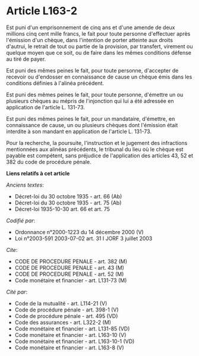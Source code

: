 # Article L163-2

Est puni d'un emprisonnement de cinq ans et d'une amende de deux millions cinq cent mille francs, le fait pour toute personne
d'effectuer après l'émission d'un chèque, dans l'intention de porter atteinte aux droits d'autrui, le retrait de tout ou
partie de la provision, par transfert, virement ou quelque moyen que ce soit, ou de faire dans les mêmes conditions défense
au tiré de payer.

Est puni des mêmes peines le fait, pour toute personne, d'accepter de recevoir ou d'endosser en connaissance de cause un
chèque émis dans les conditions définies à l'alinéa précédent.

Est puni des mêmes peines le fait, pour toute personne, d'émettre un ou plusieurs chèques au mépris de l'injonction qui lui a
été adressée en application de l'article L. 131-73.

Est puni des mêmes peines le fait, pour un mandataire, d'émettre, en connaissance de cause, un ou plusieurs chèques dont
l'émission était interdite à son mandant en application de l'article L. 131-73.

Pour la recherche, la poursuite, l'instruction et le jugement des infractions mentionnées aux alinéas précédents, le tribunal
du lieu où le chèque est payable est compétent, sans préjudice de l'application des articles 43, 52 et 382 du code de
procédure pénale.

**Liens relatifs à cet article**

_Anciens textes_:

  - Décret-loi du 30 octobre 1935 - art. 66 (Ab)
  - Décret-loi du 30 octobre 1935 - art. 75 (Ab)
  - Décret-loi 1935-10-30 art. 66 et art. 75

_Codifié par_:

  - Ordonnance n°2000-1223 du 14 décembre 2000 (V)
  - Loi n°2003-591 2003-07-02 art. 31 I JORF 3 juillet 2003

_Cite_:

  - CODE DE PROCEDURE PENALE - art. 382 (M)
  - CODE DE PROCEDURE PENALE - art. 43 (M)
  - CODE DE PROCEDURE PENALE - art. 52 (M)
  - Code monétaire et financier - art. L131-73 (M)

_Cité par_:

  - Code de la mutualité - art. L114-21 (V)
  - Code de procédure pénale - art. 398-1 (V)
  - Code de procédure pénale - art. 495 (VD)
  - Code des assurances - art. L322-2 (M)
  - Code monétaire et financier - art. L131-85 (VD)
  - Code monétaire et financier - art. L163-10 (V)
  - Code monétaire et financier - art. L163-10-1 (VD)
  - Code monétaire et financier - art. L163-8 (V)
